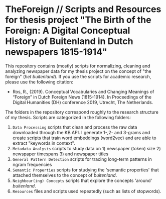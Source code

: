 # TheForeign // Scripts and Resources for thesis project "The Birth of the Foreign: A Digital Conceptual History of Buitenland in Dutch newspapers 1815-1914"

This repository contains (mostly) scripts for normalizing, cleaning and analyzing newspaper data for my thesis project on the concept of "the foreign" (_het buitenland_). If you use the scripts for academic research, please use the following citation:

- Ros, R., (2019). Conceptual Vocabularies and Changing Meanings of “Foreign” in Dutch Foreign News (1815-1914). In Proceedings of the Digital Humanities (DH) conference 2019, Utrecht, The Netherlands.

The folders in the repository correspond roughly to the research structure of my thesis. Scripts are categorized in the following folders:
1. `Data Processing` scripts that clean and process the raw data downloaded through the KB API. I generate 1-,2- and 3-grams and create scripts that train word embeddings (word2vec) and are able to extract "keywords in context".
2. `Metadata Analysis` scripts to study data on 1) newspaper (token) size 2) newspaper timespans 3) and newspaper titles 
3. `General Pattern Detection` scripts for tracing long-term patterns in ngram frequencies
4. `Semantic Properties` scripts for studying the 'semantic properties' that attached themselves to the concept of _buitenland_. 
5. `Neighbour(ing) Concepts` scripts that explore the concepts 'around' _buitenland_.
6. `Resources` files and scripts used repeatedly (such as lists of stopwords).
